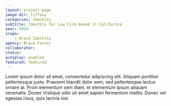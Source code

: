 ```yaml
---
layout: project-page
image-dir: tiffany
categories: Identity
subtitle: Identity for Law Firm Based in California
year: 2019
scope: 
    - Brand Identity
agency: Brave Factor
collaborator: 
status:
autoplay: enabled
featured: featured
---
```


Lorem ipsum dolor sit amet, consectetur adipiscing elit. Aliquam porttitor pellentesque justo. Praesent blandit dolor sem, sed pellentesque lectus ornare at. Proin elementum sem diam, et elementum ipsum aliquam venenatis. Donec tristique odio sit amet sapien fermentum mattis. Donec vel egestas risus, quis lacinia nisi.